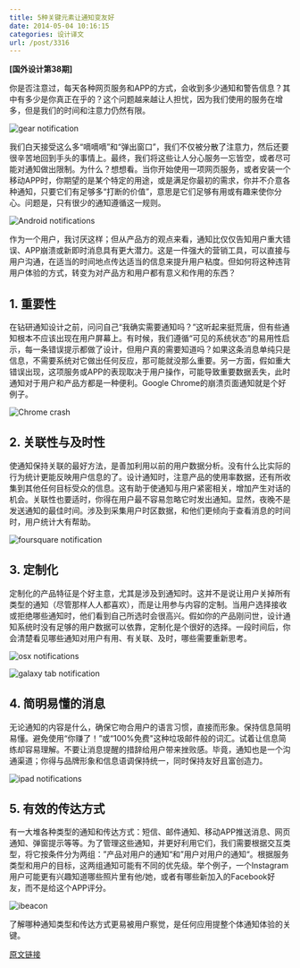 ```yaml
---
title: 5种关键元素让通知变友好
date: 2014-05-04 10:16:15
categories: 设计译文
url: /post/3316
---
```


**[国外设计第38期]**

你是否注意过，每天各种网页服务和APP的方式，会收到多少通知和警告信息？其中有多少是你真正在乎的？这个问题越来越让人担忧，因为我们使用的服务在增多，但是我们的时间和注意力仍然有限。

![gear notification](http://designmodo.com/wp-content/uploads/2014/04/gear-notification.jpg)

我们白天接受这么多“嘀嘀嘀”和“弹出窗口”，我们不仅被分散了注意力，然后还要很辛苦地回到手头的事情上。最终，我们将这些让人分心服务一忘皆空，或者尽可能对通知做出限制。为什么？想想看。当你开始使用一项网页服务，或者安装一个移动APP时，你期望的是某个特定的用途，或是满足你最初的需求，你并不介意各种通知，只要它们有足够多“打断的价值”，意思是它们足够有用或有趣来使你分心。问题是，只有很少的通知遵循这一规则。

![Android notifications](http://designmodo.com/wp-content/uploads/2014/04/android-notifications.jpg)

作为一个用户，我讨厌这样；但从产品方的观点来看，通知比仅仅告知用户重大错误、APP崩溃或新即时消息具有更大潜力。这是一件强大的营销工具，可以直接与用户沟通，在适当的时间地点传达适当的信息来提升用户粘度。但如何将这种违背用户体验的方式，转变为对产品方和用户都有意义和作用的东西？

## 1. 重要性

在钻研通知设计之前，问问自己“我确实需要通知吗？”这听起来挺荒唐，但有些通知根本不应该出现在用户屏幕上。有时候，我们遵循“可见的系统状态”的易用性启示，每一条错误提示都做了设计，但用户真的需要知道吗？如果这条消息单纯只是信息，不需要系统对它做出任何反应，那可能就没那么重要。另一方面，假如重大错误出现，这项服务或APP的表现取决于用户操作，可能导致重要数据丢失，此时通知对于用户和产品方都是一种便利。Google Chrome的崩溃页面通知就是个好例子。

![Chrome crash](http://designmodo.com/wp-content/uploads/2014/04/chrome-crash.jpg)

## 2. 关联性与及时性

使通知保持关联的最好方法，是善加利用以前的用户数据分析。没有什么比实际的行为统计更能反映用户信息的了。设计通知时，注意产品的使用率数据，还有所收集到其他任何目标受众的信息。这有助于使通知与用户紧密相关，增加产生对话的机会。关联性也要适时，你得在用户最不容易忽略它时发出通知。显然，夜晚不是发送通知的最佳时间。涉及到采集用户时区数据，和他们更倾向于查看消息的时间时，用户统计大有帮助。

![foursquare notification](http://designmodo.com/wp-content/uploads/2014/04/foursquare-notification.jpg)

## 3. 定制化

定制化的产品特征是个好主意，尤其是涉及到通知时。这并不是说让用户关掉所有类型的通知（尽管那样人人都喜欢），而是让用参与内容的定制。当用户选择接收或拒绝哪些通知时，他们看到自己所选时会很高兴。假如你的产品刚问世，设计通知系统时没有足够的用户数据可以依靠，定制化是个很好的选择。一段时间后，你会清楚看见哪些通知对用户有用、有关联、及时，哪些需要重新思考。

![osx notifications](http://designmodo.com/wp-content/uploads/2014/04/osx-notifications.jpg)

![galaxy tab notification](http://designmodo.com/wp-content/uploads/2014/04/galaxy-tab-notification.jpg)

## 4. 简明易懂的消息

无论通知的内容是什么，确保它吻合用户的语言习惯，直接而形象。保持信息简明易懂。避免使用“你赚了！”或“100%免费"这种垃圾邮件般的词汇。试着让信息简练却容易理解。不要让消息提醒的措辞给用户带来挫败感。毕竟，通知也是一个沟通渠道；你得与品牌形象和信息语调保持统一，同时保持友好且富创造力。

![ipad notifications](http://designmodo.com/wp-content/uploads/2014/04/ipad-notifications.jpg)

## 5. 有效的传达方式

有一大堆各种类型的通知和传达方式：短信、邮件通知、移动APP推送消息、网页通知、弹窗提示等等。为了管理这些通知，并更好利用它们，我们需要根据交互类型，将它按条件分为两组：”产品对用户的通知“和”用户对用户的通知“。根据服务类型和用户的目标，这两组通知可能有不同的优先级。举个例子，一个Instagram用户可能更有兴趣知道哪些照片里有他/她，或者有哪些新加入的Facebook好友，而不是给这个APP评分。

![ibeacon](http://designmodo.com/wp-content/uploads/2014/04/ibeacon.jpg)

了解哪种通知类型和传达方式更易被用户察觉，是任何应用提整个体通知体验的关键。

[原文链接](http://designmodo.com/user-friendly-notifications/)